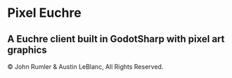 # Pixel Euchre
## A Euchre client built in GodotSharp with pixel art graphics
© John Rumler & Austin LeBlanc, All Rights Reserved.
